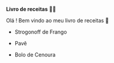 **Livro de receitas** :woman_cook:

Olá ! Bem vindo ao meu livro de receitas :wave:

- Strogonoff de Frango

- Pavê

-  Bolo de Cenoura

  







